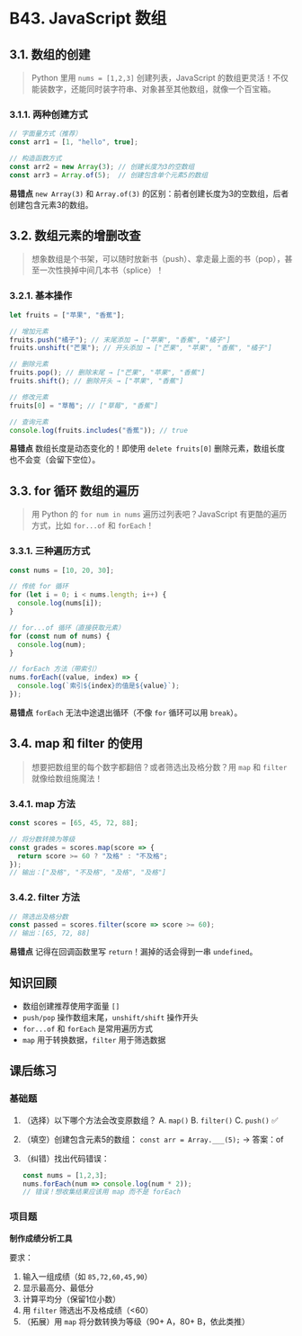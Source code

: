 # B43. JavaScript 数组

## 3.1. 数组的创建

> Python 里用 `nums = [1,2,3]` 创建列表，JavaScript 的数组更灵活！不仅能装数字，还能同时装字符串、对象甚至其他数组，就像一个百宝箱。

### 3.1.1. 两种创建方式
```javascript
// 字面量方式（推荐）
const arr1 = [1, "hello", true];

// 构造函数方式
const arr2 = new Array(3); // 创建长度为3的空数组
const arr3 = Array.of(5);  // 创建包含单个元素5的数组
```

**易错点**
`new Array(3)` 和 `Array.of(3)` 的区别：前者创建长度为3的空数组，后者创建包含元素3的数组。

## 3.2. 数组元素的增删改查

> 想象数组是个书架，可以随时放新书（push）、拿走最上面的书（pop），甚至一次性换掉中间几本书（splice）！

### 3.2.1. 基本操作

```javascript
let fruits = ["苹果", "香蕉"];

// 增加元素
fruits.push("橘子"); // 末尾添加 → ["苹果", "香蕉", "橘子"]
fruits.unshift("芒果"); // 开头添加 → ["芒果", "苹果", "香蕉", "橘子"]

// 删除元素
fruits.pop(); // 删除末尾 → ["芒果", "苹果", "香蕉"]
fruits.shift(); // 删除开头 → ["苹果", "香蕉"]

// 修改元素
fruits[0] = "草莓"; // ["草莓", "香蕉"]

// 查询元素
console.log(fruits.includes("香蕉")); // true
```

**易错点**
数组长度是动态变化的！即使用 `delete fruits[0]` 删除元素，数组长度也不会变（会留下空位）。

## 3.3. for 循环 数组的遍历

> 用 Python 的 `for num in nums` 遍历过列表吧？JavaScript 有更酷的遍历方式，比如 `for...of` 和 `forEach`！

### 3.3.1. 三种遍历方式

```javascript
const nums = [10, 20, 30];

// 传统 for 循环
for (let i = 0; i < nums.length; i++) {
  console.log(nums[i]);
}

// for...of 循环（直接获取元素）
for (const num of nums) {
  console.log(num);
}

// forEach 方法（带索引）
nums.forEach((value, index) => {
  console.log(`索引${index}的值是${value}`);
});
```

**易错点**
`forEach` 无法中途退出循环（不像 `for` 循环可以用 `break`）。

## 3.4. map 和 filter 的使用

> 想要把数组里的每个数字都翻倍？或者筛选出及格分数？用 `map` 和 `filter` 就像给数组施魔法！

### 3.4.1. map 方法

```javascript
const scores = [65, 45, 72, 88];

// 将分数转换为等级
const grades = scores.map(score => {
  return score >= 60 ? "及格" : "不及格";
});
// 输出：["及格", "不及格", "及格", "及格"]
```

### 3.4.2. filter 方法

```javascript
// 筛选出及格分数
const passed = scores.filter(score => score >= 60);
// 输出：[65, 72, 88]
```

**易错点** 记得在回调函数里写 `return`！漏掉的话会得到一串 `undefined`。

## 知识回顾

- 数组创建推荐使用字面量 `[]`
- `push/pop` 操作数组末尾，`unshift/shift` 操作开头
- `for...of` 和 `forEach` 是常用遍历方式
- `map` 用于转换数据，`filter` 用于筛选数据

## 课后练习

### 基础题

1. （选择）以下哪个方法会改变原数组？
   A. `map()`
   B. `filter()`
   C. `push()` ✅

2. （填空）创建包含元素5的数组：
   `const arr = Array.___(5);` → 答案：of

3. （纠错）找出代码错误：
   ```javascript
   const nums = [1,2,3];
   nums.forEach(num => console.log(num * 2));
   // 错误！想收集结果应该用 map 而不是 forEach
   ```

### 项目题

**制作成绩分析工具**

要求：
1. 输入一组成绩（如 `85,72,60,45,90`）
2. 显示最高分、最低分
3. 计算平均分（保留1位小数）
4. 用 `filter` 筛选出不及格成绩（<60）
5. （拓展）用 `map` 将分数转换为等级（90+ A，80+ B，依此类推）
